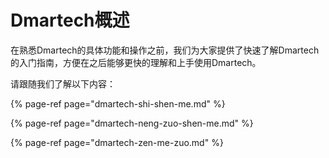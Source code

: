 # Dmartech概述

在熟悉Dmartech的具体功能和操作之前，我们为大家提供了快速了解Dmartech的入门指南，方便在之后能够更快的理解和上手使用Dmartech。

请跟随我们了解以下内容：

{% page-ref page="dmartech-shi-shen-me.md" %}

{% page-ref page="dmartech-neng-zuo-shen-me.md" %}

{% page-ref page="dmartech-zen-me-zuo.md" %}

